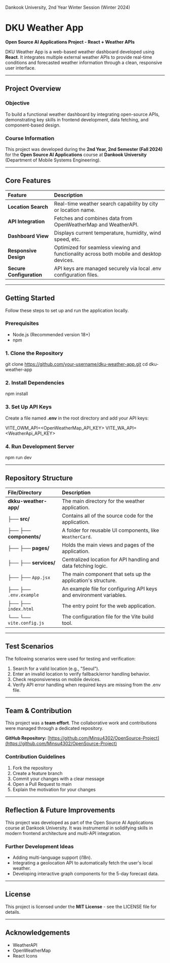 Dankook University, 2nd Year Winter Session (Winter 2024)

# DKU Weather App

**Open Source AI Applications Project - React + Weather APIs**

DKU Weather App is a web-based weather dashboard developed using **React**. It integrates multiple external weather APIs to provide real-time conditions and forecasted weather information through a clean, responsive user interface.

---

## Project Overview

### Objective
To build a functional weather dashboard by integrating open-source APIs, demonstrating key skills in frontend development, data fetching, and component-based design.

### Course Information
This project was developed during the **2nd Year, 2nd Semester (Fall 2024)** for the **Open Source AI Applications** course at **Dankook University** (Department of Mobile Systems Engineering).

---

## Core Features

| Feature | Description |
| :--- | :--- |
| **Location Search** | Real-time weather search capability by city or location name. |
| **API Integration** | Fetches and combines data from OpenWeatherMap and WeatherAPI. |
| **Dashboard View** | Displays current temperature, humidity, wind speed, etc. |
| **Responsive Design** | Optimized for seamless viewing and functionality across both mobile and desktop devices. |
| **Secure Configuration** | API keys are managed securely via local .env configuration files. |

---

## Getting Started

Follow these steps to set up and run the application locally.

### Prerequisites
- Node.js (Recommended version 18+)
- npm

### 1. Clone the Repository
git clone https://github.com/your-username/dku-weather-app.git
cd dku-weather-app

### 2. Install Dependencies
npm install

### 3. Set Up API Keys

Create a file named **.env** in the root directory and add your API keys:

VITE_OWM_API=<OpenWeatherMap_API_KEY>
VITE_WA_API=<WeatherApi_API_KEY>

### 4. Run Development Server
npm run dev

---

## Repository Structure

| File/Directory | Description |
| :--- | :--- |
| **dkku-weather-app/** | The main directory for the weather application. |
| ├── **src/** | Contains all of the source code for the application. |
| ├── ├── **components/** | A folder for reusable UI components, like `WeatherCard`. |
| ├── ├── **pages/** | Holds the main views and pages of the application. |
| ├── ├── **services/** | Centralized location for API handling and data fetching logic. |
| ├── ├── `App.jsx` | The main component that sets up the application's structure. |
| ├── ├── `.env.example` | An example file for configuring API keys and environment variables. |
| ├── ├── `index.html` | The entry point for the web application. |
| └── └── `vite.config.js` | The configuration file for the Vite build tool. |

---

## Test Scenarios

The following scenarios were used for testing and verification:

1.  Search for a valid location (e.g., "Seoul").
2.  Enter an invalid location to verify fallback/error handling behavior.
3.  Check responsiveness on mobile devices.
4.  Verify API error handling when required keys are missing from the .env file.

---

## Team & Contribution

This project was a **team effort**. The collaborative work and contributions were managed through a dedicated repository.

**GitHub Repository:** [https://github.com/Minsu4302/OpenSource-Project](https://github.com/Minsu4302/OpenSource-Project)

### Contribution Guidelines
1.  Fork the repository
2.  Create a feature branch
3.  Commit your changes with a clear message
4.  Open a Pull Request to main
5.  Explain the motivation for your changes

---

## Reflection & Future Improvements

This project was developed as part of the Open Source AI Applications course at Dankook University. It was instrumental in solidifying skills in modern frontend architecture and multi-API integration.

### Further Development Ideas
-   Adding multi-language support (i18n).
-   Integrating a geolocation API to automatically fetch the user's local weather.
-   Developing interactive graph components for the 5-day forecast data.

---

## License

This project is licensed under the **MIT License** - see the LICENSE file for details.

---

## Acknowledgements
* WeatherAPI
* OpenWeatherMap
* React Icons
